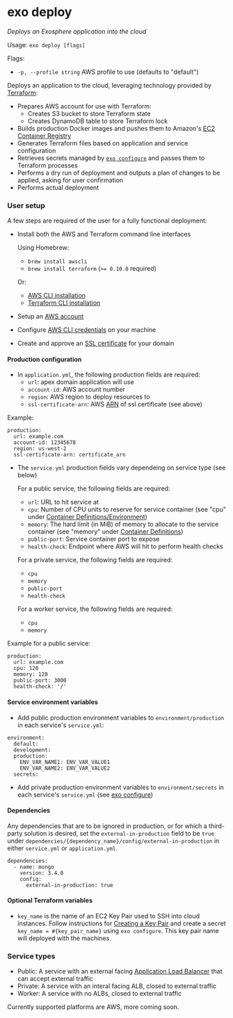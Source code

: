 # exo deploy

_Deploys an Exosphere application into the cloud_

Usage: `exo deploy [flags]`

Flags:
- `-p, --profile string`   AWS profile to use (defaults to "default")

Deploys an application to the cloud, leveraging technology provided by [Terraform](https://terraform.io):
- Prepares AWS account for use with Terraform:
  - Creates S3 bucket to store Terraform state
  - Creates DynamoDB table to store Terraform lock
- Builds production Docker images and pushes them to Amazon's [EC2 Container Registry](https://aws.amazon.com/ecr/)
- Generates Terraform files based on application and service configuration
- Retrieves secrets managed by [`exo configure`](documentation/commands/configure.md) and passes them to Terraform processes
- Performs a dry run of deployment and outputs a plan of changes to be applied, asking for user confirmation
- Performs actual deployment

### User setup
A few steps are required of the user for a fully functional deployment:
- Install both the AWS and Terraform command line interfaces

  Using Homebrew:
  - `brew install awscli`
  - `brew install terraform` (`>= 0.10.0` required)

  Or:
  - [AWS CLI installation](https://docs.aws.amazon.com/cli/latest/userguide/installing.html)
  - [Terraform CLI installation](https://www.terraform.io/intro/getting-started/install.html)
- Setup an [AWS account](https://aws.amazon.com/premiumsupport/knowledge-center/create-and-activate-aws-account/)
- Configure [AWS CLI credentials](https://docs.aws.amazon.com/cli/latest/userguide/cli-chap-getting-started.html) on your machine
- Create and approve an [SSL certificate](https://docs.aws.amazon.com/acm/latest/userguide/gs-acm-request.html) for your domain


#### Production configuration
- In `application.yml`, the following production fields are required:
  - `url`: apex domain application will use
  - `account-id`: AWS account number
  - `region`: AWS region to deploy resources to
  - `ssl-certificate-arn`: AWS [ARN](https://docs.aws.amazon.com/general/latest/gr/aws-arns-and-namespaces.html) of ssl certificate (see above)

Example:
```
production:
  url: example.com
  account-id: 12345678
  region: us-west-2
  ssl-certificate-arn: certificate_arn
```

- The `service.yml` production fields vary dependeing on service type (see below)

  For a public service, the following fields are required:
  - `url`: URL to hit service at
  - `cpu`: Number of CPU units to reserve for service container (see "cpu" under [Container Definitions/Environment](https://docs.aws.amazon.com/AmazonECS/latest/developerguide/task_definition_parameters.html#container_definition_environment))
  - `memory`: The hard limit (in MiB) of memory to allocate to the service container (see "memory" under [Container Definitions](https://docs.aws.amazon.com/AmazonECS/latest/developerguide/task_definition_parameters.html#container_definitions))
  - `public-port`: Service container port to expose
  - `health-check`: Endpoint where AWS will hit to perform health checks

  For a private service, the following fields are required:
  - `cpu`
  - `memory`
  - `public-port`
  - `health-check`

  For a worker service, the following fields are required:
  - `cpu`
  - `memory`

Example for a public service:
```
production:
  url: example.com
  cpu: 128
  memory: 128
  public-port: 3000
  health-check: '/'
```

#### Service environment variables
- Add public production environment variables to `environment/production` in each service's `service.yml`:
```
environment:
  default:
  development:
  production:
    ENV_VAR_NAME1: ENV_VAR_VALUE1
    ENV_VAR_NAME2: ENV_VAR_VALUE2
  secrets:
```
- Add private production environment variables to `environment/secrets` in each service's `service.yml` (see [exo configure](configure.md))

#### Dependencies
Any dependencies that are to be ignored in production, or for which a third-party solution is desired,
 set the `external-in-production` field to be `true` under `dependencies/{dependency_name}/config/external-in-production` in either `service.yml` or `application.yml`.
```
dependencies:
  - name: mongo
    version: 3.4.0
    config:
      external-in-production: true
```

#### Optional Terraform variables
- `key_name` is the name of an EC2 Key Pair used to SSH into cloud instances.
Follow instructions for [Creating a Key Pair](https://docs.aws.amazon.com/AWSEC2/latest/UserGuide/ec2-key-pairs.html?icmpid=docs_ec2_console) and create a secret `key_name = #{key_pair_name}` using `exo configure`. This key pair name will deployed with the machines.

### Service types
- Public: A service with an external facing [Application Load Balancer](https://docs.aws.amazon.com/elasticloadbalancing/latest/application/introduction.html) that can accept external traffic
- Private: A service with an interal facing ALB, closed to external traffic
- Worker: A service with no ALBs, closed to external traffic

Currently supported platforms are AWS, more coming soon.
